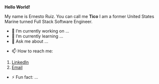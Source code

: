**Hello World!**

My name is Ernesto Ruiz. You can call me **Tico** 
I am a former United States Marine 
turned Full Stack Software Engineer.

- 🔭 I’m currently working on ...
- 🌱 I’m currently learning ...
- 💬 Ask me about ...
+ 📫 How to reach me: 
1. [LinkedIn](https://www.linkedin.com/in/ernesto-javier-ruiz/)
2. [Email](mailto:ernesto.j.ruiz22@gmail.com)

- ⚡ Fun fact: ...
